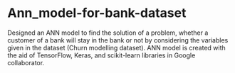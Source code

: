 # Ann_model-for-bank-dataset
Designed an ANN model to find the solution of a problem, whether a customer of a bank will stay in the bank or not by considering the variables given in the dataset (Churn modelling dataset). ANN model is created with the aid of TensorFlow, Keras, and scikit-learn libraries in Google collaborator.
